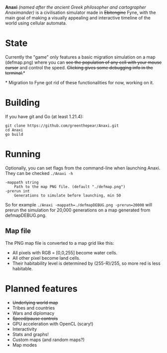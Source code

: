 **Anaxi** *(named after the ancient Greek philosopher and cartographer Anaximander)* is a civilisation simulator made in ~~Ebitengine~~ Fyne, with the main goal of making a visually appealing and interactive timeline of the world using cellular automata.

# State
Currently the "game" only features a basic migration simulation on a map (defmap.png) where you can ~~see the population of any cell with your mouse cursor~~ and control the speed. ~~Clicking gives some debugging info in the terminal.~~*

\* Migration to Fyne got rid of these functionalities for now, working on it.

# Building
If you have git and Go (at least 1.21.4):

    git clone https://github.com/greenthepear/Anaxi.git
    cd Anaxi
    go build

# Running

Optionally, you can set flags from the command-line when launching Anaxi. They can be checked `./Anaxi -h`

    -mappath string
        Path to the map PNG file. (default "./defmap.png")
    -prerun int
        Generations to simulate before launching, min 50

So for example `./Anaxi -mappath=./defmapDEBUG.png -prerun=20000` will prerun the simulation for 20,000 generations on a map generated from defmapDEBUG.png.

## Map file

The PNG map file is converted to a map grid like this:
- All pixels with RGB = [0,0,255] become water cells.
- All other pixel become land cells.
- Their habitability level is determined by (255-R)/255, so more red is less habitable.

# Planned features
- ~~Underlying world map~~
- Tribes and countries
- Wars and diplomacy
- ~~Speed/pause controls~~
- GPU acceleration with OpenCL (scary!)
- Interactivity
- Stats and graphs!
- Custom maps (and random maps?)
- Map modes
